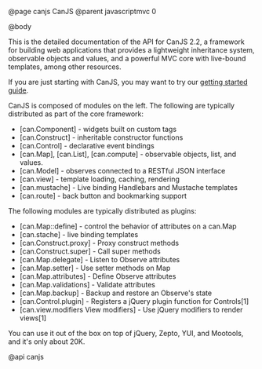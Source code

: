 @page canjs CanJS
@parent javascriptmvc 0

@body

This is the detailed documentation of the API for CanJS 2.2, a framework for building
web applications that provides a lightweight inheritance system, observable
objects and values, and a powerful MVC core with live-bound templates, among other
resources. 

If you are just starting with CanJS, you may want to try our [getting started guide](../guides/Tutorial.html).

CanJS is composed of modules on the left. The following are typically distributed as part of the core
framework:

 - [can.Component] - widgets built on custom tags
 - [can.Construct] - inheritable constructor functions
 - [can.Control] - declarative event bindings
 - [can.Map], [can.List], [can.compute] - observable objects, list, and values.
 - [can.Model] -  observes connected to a RESTful JSON interface
 - [can.view] - template loading, caching, rendering
 - [can.mustache] - Live binding Handlebars and Mustache templates
 - [can.route] -  back button and bookmarking support
 
The following modules are typically distributed as plugins:

 - [can.Map::define] - control the behavior of attributes on a can.Map
 - [can.stache] - live binding templates
 - [can.Construct.proxy] - Proxy construct methods
 - [can.Construct.super] - Call super methods
 - [can.Map.delegate] - Listen to Observe attributes
 - [can.Map.setter] - Use setter methods on Map
 - [can.Map.attributes] - Define Observe attributes
 - [can.Map.validations] - Validate attributes
 - [can.Map.backup] - Backup and restore an Observe's state
 - [can.Control.plugin] - Registers a jQuery plugin function for Controls[1]
 - [can.view.modifiers View modifiers] - Use jQuery modifiers to render views[1]


You can use it out of the box on top of jQuery, Zepto, YUI, and Mootools,
and it's only about 20K.

@api canjs
